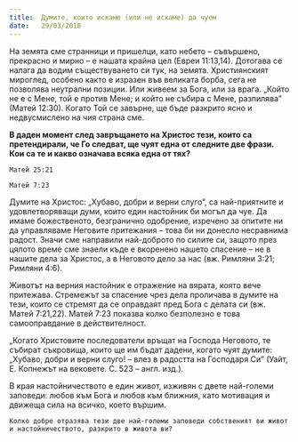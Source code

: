 ```yaml
---
title:  Думите, които искаме (или не искаме) да чуем
date:   29/03/2018
---
```


На земята сме странници и пришелци, като небето – съвършено, прекрасно и мирно – е нашата крайна цел (Евреи 11:13,14). Дотогава се налага да водим съществуването си тук, на земята. Християнският мироглед, особено както е изразен във великата борба, сега не позволява неутрални позиции. Или живеем за Бога, или за врага. „Който не е с Мене, той е против Мене; и който не събира с Мене, разпилява” (Матей 12:30). Когато Той се завърне, ще бъде разкрито ясно и недвусмислено на чия страна сме.

**В даден момент след завръщането на Христос тези, които са претендирали, че Го следват, ще чуят една от следните две фрази. Кои са те и какво означава всяка една от тях?**

`Матей 25:21`

`Матей 7:23`

Думите на Христос: „Хубаво, добри и верни слуго”, са най-приятните и удовлетворяващи думи, които един настойник би могъл да чуе. Да имаме божественото, безгранично одобрение, изречено за опитите ни да управляваме Неговите притежания – това би ни донесло несравнима радост. Значи сме направили най-доброто по силите си, защото през цялото време сме знаели къде е вкоренено нашето спасение – не в нашите дела за Христос, а в Неговото дело за нас (вж. Римляни 3:21; Римляни 4:6).

Животът на верния настойник е отражение на вярата, която вече притежава. Стремежът за спасение чрез дела проличава в думите на тези, които се стремят да се оправдаят пред Бога с делата си (вж. Матей 7:21,22). Матей 7:23 показва колко безполезно е това самооправдание в действителност.

„Когато Христовите последователи връщат на Господа Неговото, те събират съкровища, които ще им бъдат дадени, когато чуят думите: „Хубаво, добри и верни слуго! – влез в радостта на Господаря Си” (Уайт, Е. Копнежът на вековете. С. 523 – англ. изд.).

В края настойничеството е един живот, изживян с двете най-големи заповеди: любов към Бога и любов към ближния, като мотивация и движеща сила на всичко, което вършим.

`Колко добре отразява тези две най-големи заповеди собственият ви живот и настойничеството, разкрито в живота ви?`